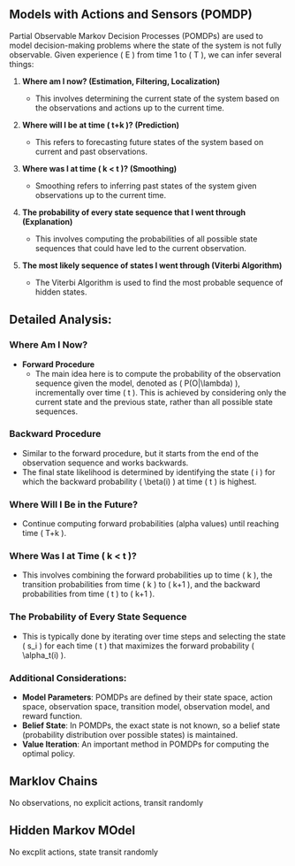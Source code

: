 ## Models with Actions and Sensors (POMDP)

Partial Observable Markov Decision Processes (POMDPs) are used to model decision-making problems where the state of the system is not fully observable. Given experience \( E \) from time 1 to \( T \), we can infer several things:

1. **Where am I now? (Estimation, Filtering, Localization)**
   - This involves determining the current state of the system based on the observations and actions up to the current time.

2. **Where will I be at time \( t+k \)? (Prediction)**
   - This refers to forecasting future states of the system based on current and past observations.

3. **Where was I at time \( k < t \)? (Smoothing)**
   - Smoothing refers to inferring past states of the system given observations up to the current time.

4. **The probability of every state sequence that I went through (Explanation)**
   - This involves computing the probabilities of all possible state sequences that could have led to the current observation.

5. **The most likely sequence of states I went through (Viterbi Algorithm)**
   - The Viterbi Algorithm is used to find the most probable sequence of hidden states.

## Detailed Analysis:

### Where Am I Now?
- **Forward Procedure**
  - The main idea here is to compute the probability of the observation sequence given the model, denoted as \( P(O|\lambda) \), incrementally over time \( t \). This is achieved by considering only the current state and the previous state, rather than all possible state sequences.

### Backward Procedure
- Similar to the forward procedure, but it starts from the end of the observation sequence and works backwards.
- The final state likelihood is determined by identifying the state \( i \) for which the backward probability \( \beta(i) \) at time \( t \) is highest.

### Where Will I Be in the Future?
- Continue computing forward probabilities (alpha values) until reaching time \( T+k \).

### Where Was I at Time \( k < t \)?
- This involves combining the forward probabilities up to time \( k \), the transition probabilities from time \( k \) to \( k+1 \), and the backward probabilities from time \( t \) to \( k+1 \).

### The Probability of Every State Sequence
- This is typically done by iterating over time steps and selecting the state \( s_i \) for each time \( t \) that maximizes the forward probability \( \alpha_t(i) \).

### Additional Considerations:
- **Model Parameters**: POMDPs are defined by their state space, action space, observation space, transition model, observation model, and reward function.
- **Belief State**: In POMDPs, the exact state is not known, so a belief state (probability distribution over possible states) is maintained.
- **Value Iteration**: An important method in POMDPs for computing the optimal policy.


## Marklov Chains
No observations, no explicit actions, transit randomly


## Hidden Markov MOdel
No excplit actions, state transit randomly

